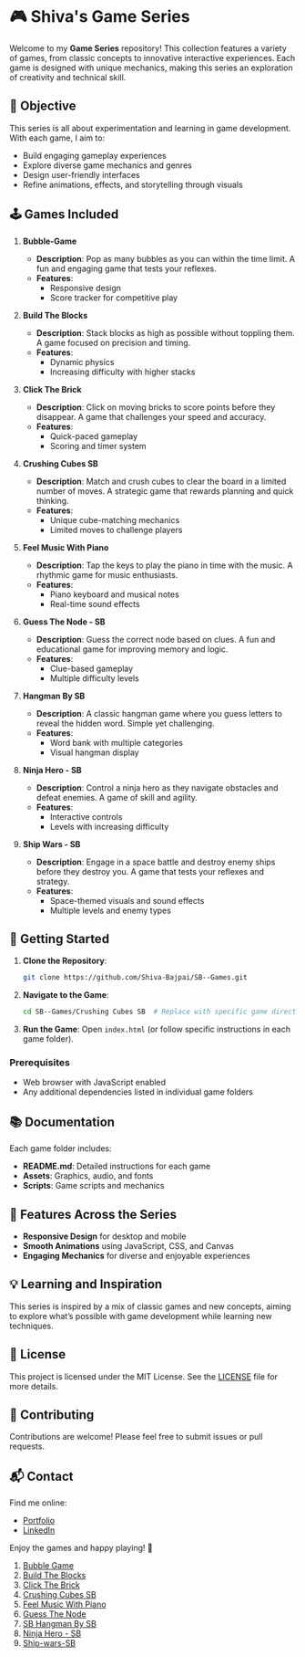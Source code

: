 # 🎮 Shiva's Game Series

Welcome to my **Game Series** repository! This collection features a variety of games, from classic concepts to innovative interactive experiences. Each game is designed with unique mechanics, making this series an exploration of creativity and technical skill.

## 🎯 Objective

This series is all about experimentation and learning in game development. With each game, I aim to:
- Build engaging gameplay experiences
- Explore diverse game mechanics and genres
- Design user-friendly interfaces
- Refine animations, effects, and storytelling through visuals

## 🕹️ Games Included

1. **Bubble-Game**
   - **Description**: Pop as many bubbles as you can within the time limit. A fun and engaging game that tests your reflexes.
   - **Features**:
     - Responsive design
     - Score tracker for competitive play

2. **Build The Blocks**
   - **Description**: Stack blocks as high as possible without toppling them. A game focused on precision and timing.
   - **Features**:
     - Dynamic physics
     - Increasing difficulty with higher stacks

3. **Click The Brick**
   - **Description**: Click on moving bricks to score points before they disappear. A game that challenges your speed and accuracy.
   - **Features**:
     - Quick-paced gameplay
     - Scoring and timer system

4. **Crushing Cubes SB**
   - **Description**: Match and crush cubes to clear the board in a limited number of moves. A strategic game that rewards planning and quick thinking.
   - **Features**:
     - Unique cube-matching mechanics
     - Limited moves to challenge players

5. **Feel Music With Piano**
   - **Description**: Tap the keys to play the piano in time with the music. A rhythmic game for music enthusiasts.
   - **Features**:
     - Piano keyboard and musical notes
     - Real-time sound effects

6. **Guess The Node - SB**
   - **Description**: Guess the correct node based on clues. A fun and educational game for improving memory and logic.
   - **Features**:
     - Clue-based gameplay
     - Multiple difficulty levels

7. **Hangman By SB**
   - **Description**: A classic hangman game where you guess letters to reveal the hidden word. Simple yet challenging.
   - **Features**:
     - Word bank with multiple categories
     - Visual hangman display

8. **Ninja Hero - SB**
   - **Description**: Control a ninja hero as they navigate obstacles and defeat enemies. A game of skill and agility.
   - **Features**:
     - Interactive controls
     - Levels with increasing difficulty

9. **Ship Wars - SB**
   - **Description**: Engage in a space battle and destroy enemy ships before they destroy you. A game that tests your reflexes and strategy.
   - **Features**:
     - Space-themed visuals and sound effects
     - Multiple levels and enemy types

## 🚀 Getting Started

1. **Clone the Repository**:
   ```bash
   git clone https://github.com/Shiva-Bajpai/SB--Games.git
   ```
2. **Navigate to the Game**:
   ```bash
   cd SB--Games/Crushing Cubes SB  # Replace with specific game directory
   ```
3. **Run the Game**:
   Open `index.html` (or follow specific instructions in each game folder).

### Prerequisites
- Web browser with JavaScript enabled
- Any additional dependencies listed in individual game folders

## 📚 Documentation

Each game folder includes:
- **README.md**: Detailed instructions for each game
- **Assets**: Graphics, audio, and fonts
- **Scripts**: Game scripts and mechanics

## 🌟 Features Across the Series

- **Responsive Design** for desktop and mobile
- **Smooth Animations** using JavaScript, CSS, and Canvas
- **Engaging Mechanics** for diverse and enjoyable experiences

## 💡 Learning and Inspiration

This series is inspired by a mix of classic games and new concepts, aiming to explore what’s possible with game development while learning new techniques.

## 📝 License

This project is licensed under the MIT License. See the [LICENSE](LICENSE) file for more details.

## 🤝 Contributing

Contributions are welcome! Please feel free to submit issues or pull requests.

## 📬 Contact

Find me online:
- [Portfolio](https://its-sb.netlify.app)
- [LinkedIn](https://Bit.ly/Know-Shiva)

Enjoy the games and happy playing! 🎉
1. [Bubble Game](https://sb-bubble-game.netlify.app)
2. [Build The Blocks](https://sb-build-the-blocks.netlify.app)
3. [Click The Brick](https://sb-click-the-brick.netlify.app)
4. [Crushing Cubes SB](https://sb-crushing-cubes.netlify.app)
5. [Feel Music With Piano](https://sb-piano.netlify.app)
6. [Guess The Node](https://sb-guess-the-node.netlify.app)
7. [SB Hangman By SB](https://sb-the-hangman.netlify.app)
8. [Ninja Hero - SB](https://sb-ninjha-hero.netlify.app)
9. [Ship-wars-SB](https://sb-ship-wars.netlify.app)
